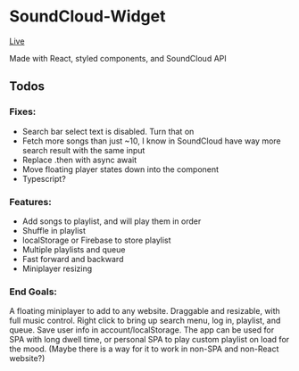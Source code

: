 # SoundCloud-Widget

[Live](https://codicate.github.io/soundcloud-widget/)

Made with React, styled components, and SoundCloud API

## Todos

### Fixes:
- Search bar select text is disabled. Turn that on
- Fetch more songs than just ~10, I know in SoundCloud have way more search result with the same input
- Replace .then with async await
- Move floating player states down into the component
- Typescript?


### Features:
- Add songs to playlist, and will play them in order
- Shuffle in playlist
- localStorage or Firebase to store playlist
- Multiple playlists and queue
- Fast forward and backward
- Miniplayer resizing


### End Goals:
  A floating miniplayer to add to any website. Draggable and resizable, with full music control. Right click to bring up search menu, log in, playlist, and queue. Save user info in account/localStorage. The app can be used for SPA with long dwell time, or personal SPA to play custom playlist on load for the mood. (Maybe there is a way for it to work in non-SPA and non-React website?)
